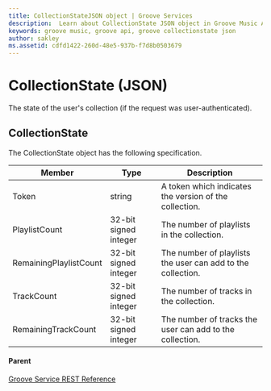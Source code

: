 ```yaml
---
title: CollectionStateJSON object | Groove Services
description:  Learn about CollectionState JSON object in Groove Music API.
keywords: groove music, groove api, groove collectionstate json
author: sakley
ms.assetid: cdfd1422-260d-48e5-937b-f7d8b0503679
---
```


# CollectionState (JSON)     
The state of the user's collection (if the request was user-authenticated).

## CollectionState
The CollectionState object has the following specification.

| **Member**             | **Type**              | **Description**                                             |
|------------------------|-----------------------|-------------------------------------------------------------|
| Token                  | string                | A token which indicates the version of the collection.      |
| PlaylistCount          | 32-bit signed integer | The number of playlists in the collection.                  |
| RemainingPlaylistCount | 32-bit signed integer | The number of playlists the user can add to the collection. |
| TrackCount             | 32-bit signed integer | The number of tracks in the collection.                     |
| RemainingTrackCount    | 32-bit signed integer | The number of tracks the user can add to the collection.    |

#### Parent
[Groove Service REST Reference](overview.md)
